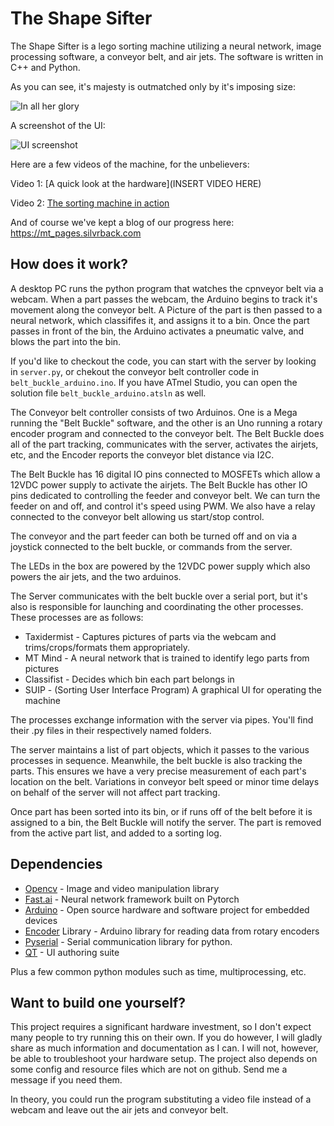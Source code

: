 # The Shape Sifter
The Shape Sifter is a lego sorting machine utilizing a neural network, image processing software, a conveyor belt, and air jets. The software is written in C++ and Python. 

As you can see, it's majesty is outmatched only by it's imposing size:


![In all her glory](https://i.imgur.com/L0vfOT7.jpg)


A screenshot of the UI:


![UI screenshot](https://i.imgur.com/bcjGmLM.png)

Here are a few videos of the machine, for the unbelievers:

Video 1: [A quick look at the hardware](INSERT VIDEO HERE)

Video 2: [The sorting machine in action](https://www.youtube.com/watch?v=0VHN3AZKY0E)

And of course we've kept a blog of our progress here: https://mt_pages.silvrback.com

## How does it work?

A desktop PC runs the python program that watches the cpnveyor belt via a webcam. When a part passes the webcam, the Arduino begins to track it's movement along the conveyor belt. A Picture of the part is then passed to a neural network, which classififes it, and assigns it to a bin. Once the part passes in front of the bin, the Arduino activates a pneumatic valve, and blows the part into the bin.

If you'd like to checkout the code, you can start with the server by looking in `server.py`, or chekout the conveyor belt controller code in `belt_buckle_arduino.ino`. If you have ATmel Studio, you can open the solution file `belt_buckle_arduino.atsln` as well.

The Conveyor belt controller consists of two Arduinos. One is a Mega running the "Belt Buckle" software, and the other is an Uno running a rotary encoder program and connected to the conveyor belt. The Belt Buckle does all of the part tracking, communicates with the server, activates the airjets, etc, and the Encoder reports the conveyor blet distance via I2C.

The Belt Buckle has 16 digital IO pins connected to MOSFETs which allow a 12VDC power supply to activate the airjets. The Belt Buckle has other IO pins dedicated to controlling the feeder and conveyor belt. We can turn the feeder on and off, and control it's speed using PWM. We also have a relay connected to the conveyor belt allowing us start/stop control.

The conveyor and the part feeder can both be turned off and on via a joystick connected to the belt buckle, or commands from the server.

The LEDs in the box are powered by the 12VDC power supply which also powers the air jets, and the two arduinos.

The Server communicates with the belt buckle over a serial port, but it's also is responsible for launching and coordinating the other processes. These processes are as follows:

* Taxidermist - Captures pictures of parts via the webcam and trims/crops/formats them appropriately.
* MT Mind - A neural network that is trained to identify lego parts from pictures
* Classifist - Decides which bin each part belongs in
* SUIP - (Sorting User Interface Program) A graphical UI for operating the machine

The processes exchange information with the server via pipes. You'll find their .py files in their respectively named folders.

The server maintains a list of part objects, which it passes to the various processes in sequence. Meanwhile, the belt buckle is also tracking the parts. This ensures we have a very precise measurement of each part's location on the belt. Variations in conveyor belt speed or minor time delays on behalf of the server will not affect part tracking.

Once part has been sorted into its bin, or if runs off of the belt before it is assigned to a bin, the Belt Buckle will notify the server. The part is removed from the active part list, and added to a sorting log.

## Dependencies

* [Opencv](https://opencv.org) - Image and video manipulation library
* [Fast.ai](https://www.fast.ai/) - Neural network framework built on Pytorch
* [Arduino](https://www.arduino.cc/) - Open source hardware and software project for embedded devices
* [Encoder](https://www.pjrc.com/teensy/td_libs_Encoder.html) Library - Arduino library for reading data from rotary encoders
* [Pyserial](https://github.com/pyserial/pyserial) - Serial communication library for python.
* [QT](https://www.qt.io/) - UI authoring suite

Plus a few common python modules such as time, multiprocessing, etc.


## Want to build one yourself?

This project requires a significant hardware investment, so I don't expect many people to try running this on their own. If you do however, I will gladly share as much information and documentation as I can. I will not, however, be able to troubleshoot your hardware setup. The project also depends on some config and resource files which are not on github. Send me a message if you need them.

In theory, you could run the program substituting a video file instead of a webcam and leave out the air jets and conveyor belt. 
